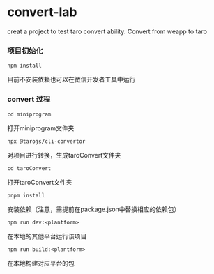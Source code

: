 # convert-lab
creat a project to test taro convert ability. Convert from weapp to taro

### 项目初始化
```
npm install
```
目前不安装依赖也可以在微信开发者工具中运行

### convert 过程
```
cd miniprogram
```
打开miniprogram文件夹

```
npx @tarojs/cli-convertor
```
对项目进行转换，生成taroConvert文件夹

```
cd taroConvert
```
打开taroConvert文件夹

```
pnpm install
```
安装依赖（注意，需提前在package.json中替换相应的依赖包）

```
npm run dev:<plantform>
```
在本地的其他平台运行该项目

```
npm run build:<plantform>
```
在本地构建对应平台的包
